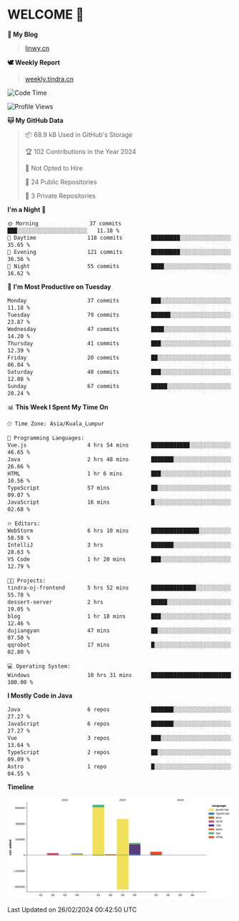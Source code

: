 # WELCOME 👋

**🐶 My Blog**
> [linwy.cn](linwy.cn)

**🕊️ Weekly Report**
> [weekly.tindra.cn](weekly.tindra.cn)
<!--START_SECTION:waka-->
![Code Time](http://img.shields.io/badge/Code%20Time-843%20hrs%2014%20mins-blue)

![Profile Views](http://img.shields.io/badge/Profile%20Views-0-blue)

**🐱 My GitHub Data** 

> 📦 68.9 kB Used in GitHub's Storage 
 > 
> 🏆 102 Contributions in the Year 2024
 > 
> 🚫 Not Opted to Hire
 > 
> 📜 24 Public Repositories 
 > 
> 🔑 3 Private Repositories 
 > 
**I'm a Night 🦉** 

```text
🌞 Morning                37 commits          ███░░░░░░░░░░░░░░░░░░░░░░   11.18 % 
🌆 Daytime                118 commits         █████████░░░░░░░░░░░░░░░░   35.65 % 
🌃 Evening                121 commits         █████████░░░░░░░░░░░░░░░░   36.56 % 
🌙 Night                  55 commits          ████░░░░░░░░░░░░░░░░░░░░░   16.62 % 
```
📅 **I'm Most Productive on Tuesday** 

```text
Monday                   37 commits          ███░░░░░░░░░░░░░░░░░░░░░░   11.18 % 
Tuesday                  79 commits          ██████░░░░░░░░░░░░░░░░░░░   23.87 % 
Wednesday                47 commits          ████░░░░░░░░░░░░░░░░░░░░░   14.20 % 
Thursday                 41 commits          ███░░░░░░░░░░░░░░░░░░░░░░   12.39 % 
Friday                   20 commits          ██░░░░░░░░░░░░░░░░░░░░░░░   06.04 % 
Saturday                 40 commits          ███░░░░░░░░░░░░░░░░░░░░░░   12.08 % 
Sunday                   67 commits          █████░░░░░░░░░░░░░░░░░░░░   20.24 % 
```


📊 **This Week I Spent My Time On** 

```text
🕑︎ Time Zone: Asia/Kuala_Lumpur

💬 Programming Languages: 
Vue.js                   4 hrs 54 mins       ████████████░░░░░░░░░░░░░   46.65 % 
Java                     2 hrs 48 mins       ███████░░░░░░░░░░░░░░░░░░   26.66 % 
HTML                     1 hr 6 mins         ███░░░░░░░░░░░░░░░░░░░░░░   10.56 % 
TypeScript               57 mins             ██░░░░░░░░░░░░░░░░░░░░░░░   09.07 % 
JavaScript               16 mins             █░░░░░░░░░░░░░░░░░░░░░░░░   02.68 % 

🔥 Editors: 
WebStorm                 6 hrs 10 mins       ███████████████░░░░░░░░░░   58.58 % 
IntelliJ                 3 hrs               ███████░░░░░░░░░░░░░░░░░░   28.63 % 
VS Code                  1 hr 20 mins        ███░░░░░░░░░░░░░░░░░░░░░░   12.79 % 

🐱‍💻 Projects: 
tindra-oj-frontend       5 hrs 52 mins       ██████████████░░░░░░░░░░░   55.78 % 
dessert-server           2 hrs               █████░░░░░░░░░░░░░░░░░░░░   19.05 % 
blog                     1 hr 18 mins        ███░░░░░░░░░░░░░░░░░░░░░░   12.46 % 
dujiangyan               47 mins             ██░░░░░░░░░░░░░░░░░░░░░░░   07.50 % 
qqrobot                  17 mins             █░░░░░░░░░░░░░░░░░░░░░░░░   02.80 % 

💻 Operating System: 
Windows                  10 hrs 31 mins      █████████████████████████   100.00 % 
```

**I Mostly Code in Java** 

```text
Java                     6 repos             ███████░░░░░░░░░░░░░░░░░░   27.27 % 
JavaScript               6 repos             ███████░░░░░░░░░░░░░░░░░░   27.27 % 
Vue                      3 repos             ███░░░░░░░░░░░░░░░░░░░░░░   13.64 % 
TypeScript               2 repos             ██░░░░░░░░░░░░░░░░░░░░░░░   09.09 % 
Astro                    1 repo              █░░░░░░░░░░░░░░░░░░░░░░░░   04.55 % 
```



**Timeline**

![Lines of Code chart](https://raw.githubusercontent.com/rieraa/rieraa/main/assets/bar_graph.png)


 Last Updated on 26/02/2024 00:42:50 UTC
<!--END_SECTION:waka-->
